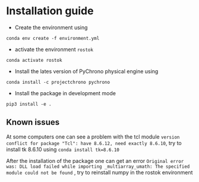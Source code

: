 # Installation guide

* Create the environment using 

```conda env create -f environment.yml```

* activate the environment `rostok`

```conda activate rostok```  

* Install the lates version of PyChrono physical engine using  

```conda install -c projectchrono pychrono```  

* Install the package in development mode  

```pip3 install -e .```  

## Known issues 

At some computers one can see a problem with the tcl module `version conflict for package "Tcl": have 8.6.12, need exactly 8.6.10`, try to install tk 8.6.10 using `conda install tk=8.6.10`

After the installation of the package one can get an error `Original error was: DLL load failed while importing _multiarray_umath: The specified module could not be found` , try to reinstall numpy in the rostok environment